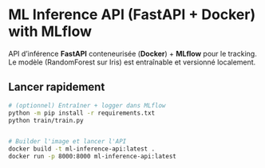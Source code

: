 # ML Inference API (FastAPI + Docker) with MLflow


API d’inférence **FastAPI** conteneurisée (**Docker**) + **MLflow** pour le tracking. 
Le modèle (RandomForest sur Iris) est entraînable et versionné localement.


## Lancer rapidement
```bash
# (optionnel) Entraîner + logger dans MLflow
python -m pip install -r requirements.txt
python train/train.py


# Builder l'image et lancer l'API
docker build -t ml-inference-api:latest .
docker run -p 8000:8000 ml-inference-api:latest